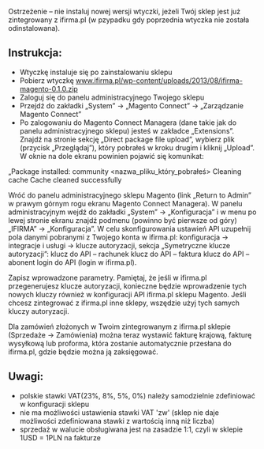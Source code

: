 Ostrzeżenie – nie instaluj nowej wersji wtyczki, jeżeli Twój sklep jest już zintegrowany z ifirma.pl (w pzypadku gdy poprzednia wtyczka nie została odinstalowana).

Instrukcja:
-----------
 - Wtyczkę instaluje się po zainstalowaniu sklepu
 - Pobierz wtyczkę www.ifirma.pl/wp-content/uploads/2013/08/ifirma-magento-0.1.0.zip
 - Zaloguj się do panelu administracyjnego Twojego sklepu
 - Przejdź do zakładki „System” → „Magento Connect” → „Zarządzanie Magento Connect”
 - Po zalogowaniu do Magento Connect Managera (dane takie jak do panelu administracyjnego sklepu) jesteś w zakładce „Extensions”. Znajdź na stronie sekcję „Direct package file upload”, wybierz plik (przycisk „Przeglądaj”), który pobrałeś w kroku drugim i kliknij „Upload”. W oknie na dole ekranu powinien pojawić się komunikat:

„Package installed:
community <nazwa_pliku_który_pobrałeś>
Cleaning cache
Cache cleaned successfully

Wróć do panelu administracyjnego sklepu Magento (link „Return to Admin” w prawym górnym rogu ekranu Magento Connect Managera). W panelu administracyjnym wejdź do zakładki „System” → „Konfiguracja” i w menu po lewej stronie ekranu znajdź podmenu (powinno być pierwsze od góry) „IFIRMA” → „Konfiguracja”. W celu skonfigurowania ustawień API uzupełnij pola danymi pobranymi z Twojego konta w ifirma.pl: konfiguracja → integracje i usługi → klucze autoryzacji, sekcja „Symetryczne klucze autoryzacji”:
    klucz do API – rachunek
    klucz do API – faktura
    klucz do API – abonent
    login do API (login w ifirma.pl).

Zapisz wprowadzone parametry. Pamiętaj, że jeśli w ifirma.pl przegenerujesz klucze autoryzacji, konieczne będzie wprowadzenie tych nowych kluczy również w konfiguracji API ifirma.pl sklepu Magento. Jeśli chcesz zintegrować z ifirma.pl inne sklepy, wszędzie użyj tych samych kluczy autoryzacji.

Dla zamówień złożonych w Twoim zintegrowanym z ifirma.pl sklepie (Sprzedaże → Zamówienia) można teraz wystawić fakturę krajową, fakturę wysyłkową lub proforma, która zostanie automatycznie przesłana do ifirma.pl, gdzie będzie można ją zaksięgować.

Uwagi:
------
 - polskie stawki VAT(23%, 8%, 5%, 0%) należy samodzielnie zdefiniować w konfiguracji sklepu
 - nie ma możliwości ustawienia stawki VAT 'zw' (sklep nie daje możliwości zdefiniowana stawki z wartością inną niż liczba)
 - sprzedaż w walucie obsługiwana jest na zasadzie 1:1, czyli w sklepie 1USD = 1PLN na fakturze
